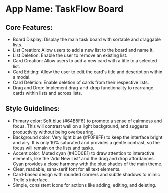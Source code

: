# **App Name**: TaskFlow Board

## Core Features:

- Board Display: Display the main task board with sortable and draggable lists.
- List Creation: Allow users to add a new list to the board and name it.
- List Deletion: Enable the user to remove an existing list.
- Card Creation: Allow users to add a new card with a title to a selected list.
- Card Editing: Allow the user to edit the card's title and description within a modal.
- Card Deletion: Enable deletion of cards from their respective lists.
- Drag and Drop: Implement drag-and-drop functionality to rearrange cards within lists and across lists.

## Style Guidelines:

- Primary color: Soft blue (#64B5F6) to promote a sense of calmness and focus. This will contrast well on a light background, and suggests productivity without being overbearing.
- Background color: Very light blue (#F0F8FF) to keep the interface bright and airy. It is only 10% saturated and provides a gentle contrast, so the focus will remain on the lists and tasks.
- Accent color: Muted cyan (#4DD0E1) to draw attention to interactive elements, like the 'Add New List' and the drag and drop affordances. Cyan provides a close harmony with the blue shades of the main theme.
- Clear, readable, sans-serif font for all text elements.
- Card-based design with rounded corners and subtle shadows to mimic Trello's interface.
- Simple, consistent icons for actions like adding, editing, and deleting.